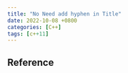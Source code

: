 ```yaml
---
title: "No Need add hyphen in Title"
date: 2022-10-08 +0800
categories: [C++]
tags: [c++11]
---
```


## Reference

